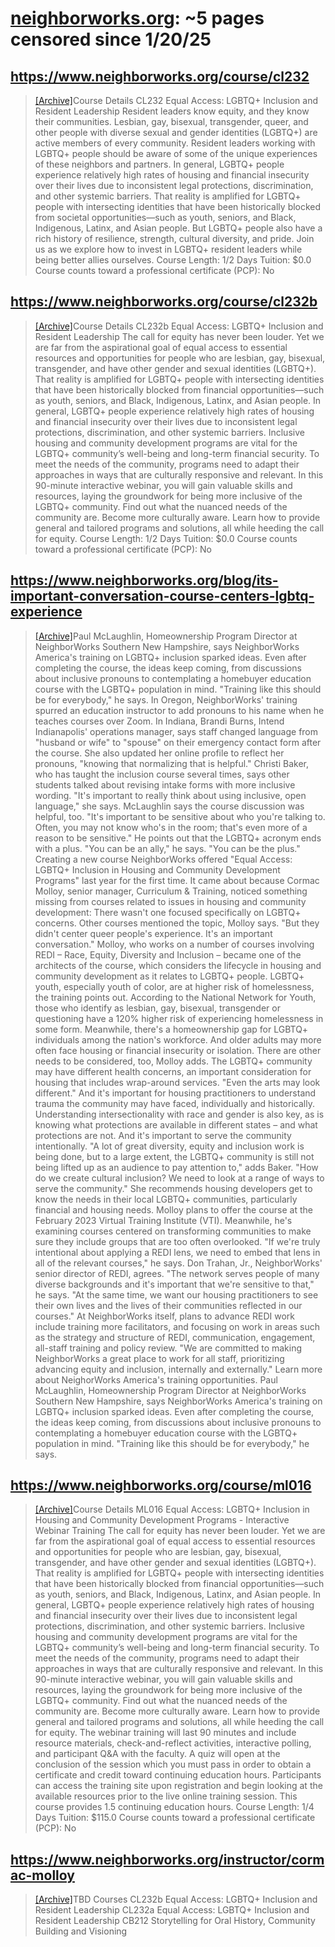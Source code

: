 



# [neighborworks.org](neighborworks.org): ~5 pages censored since 1/20/25

## https://www.neighborworks.org/course/cl232


> [[Archive]](https://web.archive.org/web/20240000000000*/https://www.neighborworks.org/course/cl232)Course Details CL232 Equal Access: LGBTQ+ Inclusion and Resident Leadership Resident leaders know equity, and they know their communities. Lesbian, gay, bisexual, transgender, queer, and other people with diverse sexual and gender identities (LGBTQ+) are active members of every community. Resident leaders working with LGBTQ+ people should be aware of some of the unique experiences of these neighbors and partners. In general, LGBTQ+ people experience relatively high rates of housing and financial insecurity over their lives due to inconsistent legal protections, discrimination, and other systemic barriers. That reality is amplified for LGBTQ+ people with intersecting identities that have been historically blocked from societal opportunities—such as youth, seniors, and Black, Indigenous, Latinx, and Asian people. But LGBTQ+ people also have a rich history of resilience, strength, cultural diversity, and pride. Join us as we explore how to invest in LGBTQ+ resident leaders while being better allies ourselves. Course Length: 1/2 Days Tuition: $0.0 Course counts toward a professional certificate (PCP): No
## https://www.neighborworks.org/course/cl232b


> [[Archive]](https://web.archive.org/web/20240000000000*/https://www.neighborworks.org/course/cl232b)Course Details CL232b Equal Access: LGBTQ+ Inclusion and Resident Leadership The call for equity has never been louder. Yet we are far from the aspirational goal of equal access to essential resources and opportunities for people who are lesbian, gay, bisexual, transgender, and have other gender and sexual identities (LGBTQ+). That reality is amplified for LGBTQ+ people with intersecting identities that have been historically blocked from financial opportunities—such as youth, seniors, and Black, Indigenous, Latinx, and Asian people. In general, LGBTQ+ people experience relatively high rates of housing and financial insecurity over their lives due to inconsistent legal protections, discrimination, and other systemic barriers. Inclusive housing and community development programs are vital for the LGBTQ+ community’s well-being and long-term financial security. To meet the needs of the community, programs need to adapt their approaches in ways that are culturally responsive and relevant. In this 90-minute interactive webinar, you will gain valuable skills and resources, laying the groundwork for being more inclusive of the LGBTQ+ community. Find out what the nuanced needs of the community are. Become more culturally aware. Learn how to provide general and tailored programs and solutions, all while heeding the call for equity. Course Length: 1/2 Days Tuition: $0.0 Course counts toward a professional certificate (PCP): No
## https://www.neighborworks.org/blog/its-important-conversation-course-centers-lgbtq-experience


> [[Archive]](https://web.archive.org/web/20240000000000*/https://www.neighborworks.org/blog/its-important-conversation-course-centers-lgbtq-experience)Paul McLaughlin, Homeownership Program Director at NeighborWorks Southern New Hampshire, says NeighborWorks America's training on LGBTQ+ inclusion sparked ideas. Even after completing the course, the ideas keep coming, from discussions about inclusive pronouns to contemplating a homebuyer education course with the LGBTQ+ population in mind. "Training like this should be for everybody," he says. In Oregon, NeighborWorks' training spurred an education instructor to add pronouns to his name when he teaches courses over Zoom. In Indiana, Brandi Burns, Intend Indianapolis' operations manager, says staff changed language from "husband or wife" to "spouse" on their emergency contact form after the course. She also updated her online profile to reflect her pronouns, "knowing that normalizing that is helpful." Christi Baker, who has taught the inclusion course several times, says other students talked about revising intake forms with more inclusive wording. "It's important to really think about using inclusive, open language," she says. McLaughlin says the course discussion was helpful, too. "It's important to be sensitive about who you're talking to. Often, you may not know who's in the room; that's even more of a reason to be sensitive." He points out that the LGBTQ+ acronym ends with a plus. "You can be an ally," he says. "You can be the plus." Creating a new course NeighborWorks offered "Equal Access: LGBTQ+ Inclusion in Housing and Community Development Programs" last year for the first time. It came about because Cormac Molloy, senior manager, Curriculum & Training, noticed something missing from courses related to issues in housing and community development: There wasn't one focused specifically on LGBTQ+ concerns. Other courses mentioned the topic, Molloy says. "But they didn't center queer people's experience. It's an important conversation." Molloy, who works on a number of courses involving REDI – Race, Equity, Diversity and Inclusion – became one of the architects of the course, which considers the lifecycle in housing and community development as it relates to LGBTQ+ people. LGBTQ+ youth, especially youth of color, are at higher risk of homelessness, the training points out. According to the National Network for Youth, those who identify as lesbian, gay, bisexual, transgender or questioning have a 120% higher risk of experiencing homelessness in some form. Meanwhile, there's a homeownership gap for LGBTQ+ individuals among the nation's workforce. And older adults may more often face housing or financial insecurity or isolation. There are other needs to be considered, too, Molloy adds. The LGBTQ+ community may have different health concerns, an important consideration for housing that includes wrap-around services. "Even the arts may look different." And it's important for housing practitioners to understand trauma the community may have faced, individually and historically. Understanding intersectionality with race and gender is also key, as is knowing what protections are available in different states – and what protections are not. And it's important to serve the community intentionally. "A lot of great diversity, equity and inclusion work is being done, but to a large extent, the LGBTQ+ community is still not being lifted up as an audience to pay attention to," adds Baker. "How do we create cultural inclusion? We need to look at a range of ways to serve the community." She recommends housing developers get to know the needs in their local LGBTQ+ communities, particularly financial and housing needs. Molloy plans to offer the course at the February 2023 Virtual Training Institute (VTI). Meanwhile, he's examining courses centered on transforming communities to make sure they include groups that are too often overlooked. "If we're truly intentional about applying a REDI lens, we need to embed that lens in all of the relevant courses," he says. Don Trahan, Jr., NeighborWorks' senior director of REDI, agrees. "The network serves people of many diverse backgrounds and it's important that we're sensitive to that," he says. "At the same time, we want our housing practitioners to see their own lives and the lives of their communities reflected in our courses." At NeighborWorks itself, plans to advance REDI work include training more facilitators, and focusing on work in areas such as the strategy and structure of REDI, communication, engagement, all-staff training and policy review. "We are committed to making NeighborWorks a great place to work for all staff, prioritizing advancing equity and inclusion, internally and externally." Learn more about NeighorWorks America's training opportunities. Paul McLaughlin, Homeownership Program Director at NeighborWorks Southern New Hampshire, says NeighborWorks America's training on LGBTQ+ inclusion sparked ideas. Even after completing the course, the ideas keep coming, from discussions about inclusive pronouns to contemplating a homebuyer education course with the LGBTQ+ population in mind. "Training like this should be for everybody," he says.
## https://www.neighborworks.org/course/ml016


> [[Archive]](https://web.archive.org/web/20240000000000*/https://www.neighborworks.org/course/ml016)Course Details ML016 Equal Access: LGBTQ+ Inclusion in Housing and Community Development Programs - Interactive Webinar Training The call for equity has never been louder. Yet we are far from the aspirational goal of equal access to essential resources and opportunities for people who are lesbian, gay, bisexual, transgender, and have other gender and sexual identities (LGBTQ+). That reality is amplified for LGBTQ+ people with intersecting identities that have been historically blocked from financial opportunities—such as youth, seniors, and Black, Indigenous, Latinx, and Asian people. In general, LGBTQ+ people experience relatively high rates of housing and financial insecurity over their lives due to inconsistent legal protections, discrimination, and other systemic barriers. Inclusive housing and community development programs are vital for the LGBTQ+ community’s well-being and long-term financial security. To meet the needs of the community, programs need to adapt their approaches in ways that are culturally responsive and relevant. In this 90-minute interactive webinar, you will gain valuable skills and resources, laying the groundwork for being more inclusive of the LGBTQ+ community. Find out what the nuanced needs of the community are. Become more culturally aware. Learn how to provide general and tailored programs and solutions, all while heeding the call for equity. The webinar training will last 90 minutes and include resource materials, check-and-reflect activities, interactive polling, and participant Q&A with the faculty. A quiz will open at the conclusion of the session which you must pass in order to obtain a certificate and credit toward continuing education hours. Participants can access the training site upon registration and begin looking at the available resources prior to the live online training session. This course provides 1.5 continuing education hours. Course Length: 1/4 Days Tuition: $115.0 Course counts toward a professional certificate (PCP): No
## https://www.neighborworks.org/instructor/cormac-molloy


> [[Archive]](https://web.archive.org/web/20240000000000*/https://www.neighborworks.org/instructor/cormac-molloy)TBD Courses CL232b Equal Access: LGBTQ+ Inclusion and Resident Leadership CL232a Equal Access: LGBTQ+ Inclusion and Resident Leadership CB212 Storytelling for Oral History, Community Building and Visioning